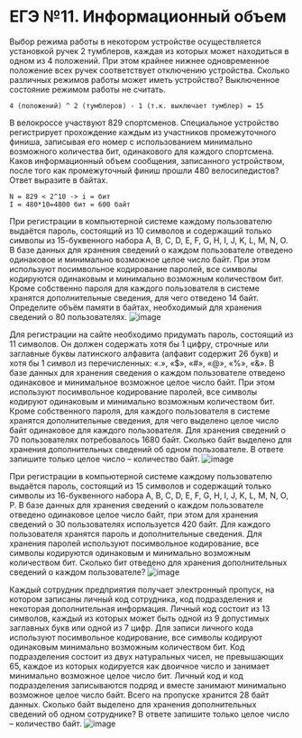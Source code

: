 # ЕГЭ №11. Информационный объем
Выбор режима работы в некотором устройстве осуществляется установкой ручек 2 тумблеров, каждая из которых может находиться в одном из 4 положений. При этом крайнее нижнее одновременное положение всех ручек соответствует отключению устройства. Сколько различных режимов работы может иметь устройство? Выключенное состояние режимом работы не считать.
```
4 (положений) ^ 2 (тумблеров) - 1 (т.к. выключает тумблер) = 15
```
В велокроссе участвуют 829 спортсменов. Специальное устройство регистрирует прохождение каждым из участников промежуточного финиша, записывая его номер с использованием минимально возможного количества бит, одинакового для каждого спортсмена. Каков информационный объем сообщения, записанного устройством, после того как промежуточный финиш прошли 480 велосипедистов? Ответ выразите в байтах.
```
N = 829 < 2^10 -> i = бит
I = 480*10=4800 бит = 600 байт
```
При регистрации в компьютерной системе каждому пользователю выдаётся пароль, состоящий из 10 символов и содержащий только символы из 15-буквенного набора A, B, C, D, E, F, G, H, I, J, K, L, M, N, O. В базе данных для хранения сведений о каждом пользователе отведено одинаковое и минимально возможное целое число байт. При этом используют посимвольное кодирование паролей, все символы кодируются одинаковым и минимально возможным количеством бит. Кроме собственно пароля для каждого пользователя в системе хранятся дополнительные сведения, для чего отведено 14 байт. Определите объём памяти в байтах, необходимый для хранения сведений о 80 пользователях.
![image](https://user-images.githubusercontent.com/70198995/172724135-f3346e08-2e98-401f-bc17-57d391c56c28.png)

Для регистрации на сайте необходимо придумать пароль, состоящий из 11 символов. Он должен содержать хотя бы 1 цифру, строчные или заглавные буквы латинского алфавита (алфавит содержит 26 букв) и хотя бы 1 символ из перечисленных: «.», «$», «#», «@», «%», «&». В базе данных для хранения сведения о каждом пользователе отведено одинаковое и минимальное возможное целое число байт. При этом используют посимвольное кодирование паролей, все символы кодируют одинаковым и минимально возможным количеством бит. Кроме собственного пароля, для каждого пользователя в системе хранятся дополнительные сведения, для чего выделено целое число байт одинаковое для каждого пользователя. Для хранения сведений о 70 пользователях потребовалось 1680 байт. Сколько байт выделено для хранения дополнительных сведений об одном пользователе. В ответе запишите только целое число – количество байт.
![image](https://user-images.githubusercontent.com/70198995/172725170-8aa06b1f-2a3b-4c03-9cb0-863ed7624c5c.png)

При регистрации в компьютерной системе каждому пользователю выдаётся пароль, состоящий из 15 символов и содержащий только символы из 16-буквенного набора A, B, C, D, E, F, G, H, I, J, K, L, M, N, O, P. В базе данных для хранения сведений о каждом пользователе отведено одинаковое целое число байт, при этом для хранения сведений о 30 пользователях используется 420 байт. Для каждого пользователя хранятся пароль и дополнительные сведения. Для хранения паролей используют посимвольное кодирование, все символы кодируются одинаковым и минимально возможным количеством бит. Сколько бит отведено для хранения дополнительных сведений о каждом пользователе?
![image](https://user-images.githubusercontent.com/70198995/172725705-dc47e6cd-2d37-48fc-ba60-081ef4399892.png)

Каждый сотрудник предприятия получает электронный пропуск, на котором записаны личный код сотрудника, код подразделения и некоторая дополнительная информация. Личный код состоит из 13 символов, каждый из которых может быть одной из 9 допустимых заглавных букв или одной из 7 цифр. Для записи личного кода используют посимвольное кодирование, все символы кодируют одинаковым минимально возможным количеством бит. Код подразделения состоит из двух натуральных чисел, не превышающих 65, каждое из которых кодируется как двоичное число и занимает минимально возможное целое число бит. Личный код и код подразделения записываются подряд и вместе занимают минимально возможное целое число байт. Всего на пропуске хранится 28 байт данных. Сколько байт выделено для хранения дополнительных сведений об одном сотруднике? В ответе запишите только целое число – количество байт.
![image](https://user-images.githubusercontent.com/70198995/172843634-979a8878-39bb-42fb-8e28-b5ba7c49c727.png)


